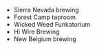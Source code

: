 * Sierra Nevada brewing
* Forest Camp taproom
* Wicked Weed Funkatorium
* Hi Wire Brewing
* New Belgium brewing

